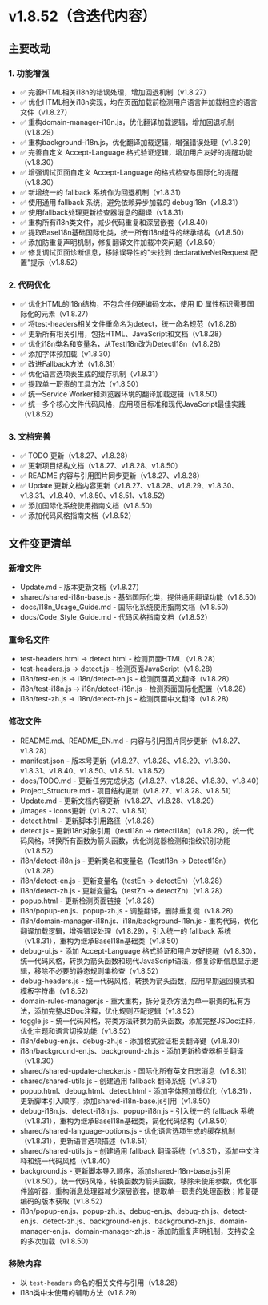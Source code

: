 # v1.8.52（含迭代内容）

## 主要改动

### 1. 功能增强

- ✅ 完善HTML相关i18n的错误处理，增加回退机制（v1.8.27）
- ✅ 优化HTML相关i18n实现，均在页面加载前检测用户语言并加载相应的语言文件（v1.8.27）
- ✅ 重构domain-manager-i18n.js，优化翻译加载逻辑，增加回退机制（v1.8.29）
- ✅ 重构background-i18n.js，优化翻译加载逻辑，增强错误处理（v1.8.29）
- ✅ 完善自定义 Accept-Language 格式验证逻辑，增加用户友好的提醒功能（v1.8.30）
- ✅ 增强调试页面自定义 Accept-Language 的格式检查与国际化的提醒（v1.8.30）
- ✅ 新增统一的 fallback 系统作为回退机制（v1.8.31）
- ✅ 使用通用 fallback 系统，避免依赖异步加载的 debugI18n（v1.8.31）
- ✅ 使用fallback处理更新检查器消息的翻译（v1.8.31）
- ✅ 重构所有i18n类文件，减少代码重复和深层嵌套（v1.8.40）
- ✅ 提取BaseI18n基础国际化类，统一所有i18n组件的继承结构（v1.8.50）
- ✅ 添加防重复声明机制，修复翻译文件加载冲突问题（v1.8.50）
- ✅ 修复调试页面诊断信息，移除误导性的"未找到 declarativeNetRequest 配置"提示（v1.8.52）

### 2. 代码优化

- ✅ 优化HTML的i18n结构，不包含任何硬编码文本，使用 ID 属性标识需要国际化的元素（v1.8.27）
- ✅ 将test-headers相关文件重命名为detect，统一命名规范（v1.8.28）
- ✅ 更新所有相关引用，包括HTML、JavaScript和文档（v1.8.28）
- ✅ 优化i18n类名和变量名，从TestI18n改为DetectI18n（v1.8.28）
- ✅ 添加字体预加载（v1.8.30）
- ✅ 改进Fallback方法（v1.8.31）
- ✅ 优化语言选项表生成的缓存机制（v1.8.31）
- ✅ 提取单一职责的工具方法（v1.8.50）
- ✅ 统一Service Worker和浏览器环境的翻译加载逻辑（v1.8.50）
- ✅ 统一多个核心文件代码风格，应用项目标准和现代JavaScript最佳实践（v1.8.52）

### 3. 文档完善

- ✅ TODO 更新（v1.8.27、v1.8.28）
- ✅ 更新项目结构文档（v1.8.27、v1.8.28、v1.8.50）
- ✅ README 内容与引用图片同步更新（v1.8.27、v1.8.28）
- ✅ Update 更新文档内容更新（v1.8.27、v1.8.28、v1.8.29、v1.8.30、v1.8.31、v1.8.40、v1.8.50、v1.8.51、v1.8.52）
- ✅ 添加国际化系统使用指南文档（v1.8.50）
- ✅ 添加代码风格指南文档（v1.8.52）


## 文件变更清单

### 新增文件

- Update.md - 版本更新文档（v1.8.27）
- shared/shared-i18n-base.js - 基础国际化类，提供通用翻译功能（v1.8.50）
- docs/I18n_Usage_Guide.md - 国际化系统使用指南文档（v1.8.50）
- docs/Code_Style_Guide.md - 代码风格指南文档（v1.8.52）

### 重命名文件

- test-headers.html → detect.html - 检测页面HTML（v1.8.28）
- test-headers.js → detect.js - 检测页面JavaScript（v1.8.28）
- i18n/test-en.js → i18n/detect-en.js - 检测页面英文翻译（v1.8.28）
- i18n/test-i18n.js → i18n/detect-i18n.js - 检测页面国际化配置（v1.8.28）
- i18n/test-zh.js → i18n/detect-zh.js - 检测页面中文翻译（v1.8.28）

### 修改文件

- README.md、README_EN.md - 内容与引用图片同步更新（v1.8.27、v1.8.28）
- manifest.json - 版本号更新（v1.8.27、v1.8.28、v1.8.29、v1.8.30、v1.8.31、v1.8.40、v1.8.50、v1.8.51、v1.8.52）
- docs/TODO.md - 更新任务完成状态（v1.8.27、v1.8.28、v1.8.30、v1.8.40）
- Project_Structure.md - 项目结构更新（v1.8.27、v1.8.28、v1.8.51）
- Update.md - 更新文档内容更新（v1.8.27、v1.8.28、v1.8.29）
- /images - icons更新（v1.8.27、v1.8.51）
- detect.html - 更新脚本引用路径（v1.8.28）
- detect.js - 更新i18n对象引用（testI18n → detectI18n）（v1.8.28），统一代码风格，转换所有函数为箭头函数，优化浏览器检测和指纹识别功能（v1.8.52）
- i18n/detect-i18n.js - 更新类名和变量名（TestI18n → DetectI18n）（v1.8.28）
- i18n/detect-en.js - 更新变量名（testEn → detectEn）（v1.8.28）
- i18n/detect-zh.js - 更新变量名（testZh → detectZh）（v1.8.28）
- popup.html - 更新检测页面链接（v1.8.28）
- i18n/popup-en.js、popup-zh.js - 调整翻译，删除重复键（v1.8.28）
- i18n/domain-manager-i18n.js、i18n/background-i18n.js - 重构代码，优化翻译加载逻辑，增强错误处理（v1.8.29），引入统一的 fallback 系统（v1.8.31），重构为继承BaseI18n基础类（v1.8.50）
- debug-ui.js - 添加 Accept-Language 格式验证和用户友好提醒（v1.8.30），统一代码风格，转换为箭头函数和现代JavaScript语法，修复诊断信息显示逻辑，移除不必要的静态规则集检查（v1.8.52）
- debug-headers.js - 统一代码风格，转换为箭头函数，应用早期返回模式和模板字符串（v1.8.52）
- domain-rules-manager.js - 重大重构，拆分复杂方法为单一职责的私有方法，添加完整JSDoc注释，优化规则匹配逻辑（v1.8.52）
- toggle.js - 统一代码风格，将类方法转换为箭头函数，添加完整JSDoc注释，优化主题和语言切换功能（v1.8.52）
- i18n/debug-en.js、debug-zh.js - 添加格式验证相关翻译键（v1.8.30）
- i18n/background-en.js、background-zh.js - 添加更新检查器相关翻译（v1.8.30）
- shared/shared-update-checker.js - 国际化所有英文日志消息（v1.8.31）
- shared/shared-utils.js - 创建通用 fallback 翻译系统（v1.8.31）
- popup.html、debug.html、detect.html - 添加字体预加载优化（v1.8.31），更新脚本引入顺序，添加shared-i18n-base.js引用（v1.8.50）
- debug-i18n.js、detect-i18n.js、popup-i18n.js - 引入统一的 fallback 系统（v1.8.31），重构为继承BaseI18n基础类，简化代码结构（v1.8.50）
- shared/shared-language-options.js - 优化语言选项生成的缓存机制（v1.8.31），更新语言选项描述（v1.8.51）
- shared/shared-utils.js - 创建通用 fallback 翻译系统（v1.8.31），添加中文注释和统一代码风格（v1.8.40）
- background.js - 更新脚本导入顺序，添加shared-i18n-base.js引用（v1.8.50），统一代码风格，转换函数为箭头函数，移除未使用参数，优化事件监听器，重构消息处理器减少深层嵌套，提取单一职责的处理函数；修复硬编码的版本获取（v1.8.52）
- i18n/popup-en.js、popup-zh.js、debug-en.js、debug-zh.js、detect-en.js、detect-zh.js、background-en.js、background-zh.js、domain-manager-en.js、domain-manager-zh.js - 添加防重复声明机制，支持安全的多次加载（v1.8.50）

### 移除内容

- 以 `test-headers` 命名的相关文件与引用（v1.8.28）
- i18n类中未使用的辅助方法（v1.8.29）